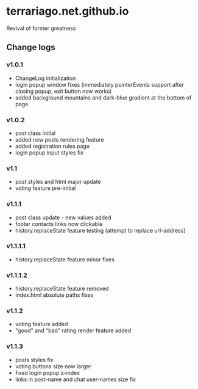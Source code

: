 # terrariago.net.github.io
Revival of former greatness

## Change logs

### v1.0.1
- ChangeLog initialization
- login popup window fixes (immediately pointerEvents support after closing popup, exit button now works)
- added background mountains and dark-blue gradient at the bottom of page

### v1.0.2
- post class initial
- added new posts rendering feature
- added registration rules page
- login popup input styles fix

### v1.1
- post styles and html major update
- voting feature pre-initial

### v1.1.1
- post class update - new values added
- footer contacts links now clickable
- history.replaceState feature testing (attempt to replace url-address)

### v1.1.1.1
- history.replaceState feature minor fixes

### v1.1.1.2
- history.replaceState feature removed
- index.html absolute paths fixes

### v1.1.2
- voting feature added
- "good" and "bad" rating render feature added

### v1.1.3
- posts styles fix
- voting buttons size now larger
- fixed login popup z-index
- links in post-name and chat user-names size fix